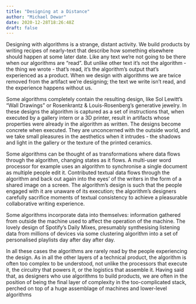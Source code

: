 ```yaml
---
title: "Designing at a Distance"
author: "Michael Dewar"
date: 2020-12-28T18:26:48Z
draft: false
--- 
```


Designing with algorithms is a strange, distant activity. We build products by writing recipes of nearly-text that describe how something elsewhere should happen at some later date. Like any text we’re not going to be there when our algorithms are “read”. But unlike other text it’s not the algorithm - the thing we wrote - that’s read, it’s the algorithm’s output that’s experienced as a product. When we design with algorithms we are twice removed from the artifact we’re designing; the text we write isn’t read, and the experience happens without us.   

Some algorithms completely contain the resulting design, like Sol Lewitt’s “Wall Drawings” or Rosenkrantz & Louis-Rosenberg’s generative jewelry. In these designs the algorithm is captured as a set of instructions that, when executed by a gallery intern or a 3D printer, result in artifacts whose properties were already in the algorithm as written. The designs become concrete when executed. They are unconcerned with the outside world, and we take small pleasures in the aesthetics when it intrudes - the shadows and light in the gallery or the texture of the printed ceramics. 

Some algorithms can be thought of as transformations where data flows through the algorithm, changing states as it flows. A multi-user word processor for example uses an algorithm to synchronise a single document as multiple people edit it. Contributed textual data flows through the algorithm and back out again into the eyes’ of the writers in the form of a shared image on a screen. The algorithm’s design is such that the people engaged with it are unaware of its execution; the algorithm’s designers carefully sacrifice moments of textual consistency to achieve a pleasurable collaborative writing experience. 

Some algorithms incorporate data into themselves: information gathered from outside the machine used to affect the operation of the machine. The lovely design of Spotify’s Daily Mixes, presumably synthesising listening data from millions of devices via some clustering algorithm into a set of personalised playlists day after day after day. 

In all these cases the algorithms are rarely read by the people experiencing the design. As in all the other layers of a technical product, the algorithm is often too complex to be understood, not unlike the processors that execute it, the circuitry that powers it, or the logistics that assemble it. Having said that, as designers who use algorithms to build products, we are often in the position of being the final layer of complexity in the too-complicated stack, perched on top of a huge assemblage of machines and lower-level algorithms

